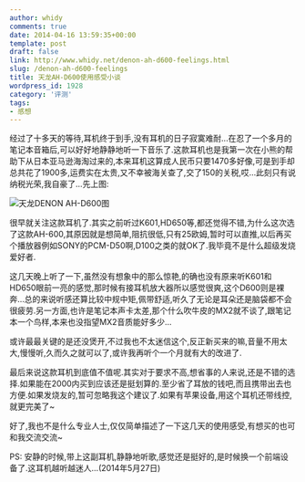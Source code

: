```yaml
---
author: whidy
comments: true
date: 2014-04-16 13:59:35+00:00
template: post
draft: false
link: http://www.whidy.net/denon-ah-d600-feelings.html
slug: /denon-ah-d600-feelings
title: 天龙AH-D600使用感受小谈
wordpress_id: 1928
category: '评测'
tags:
- 感想
---
```


经过了十多天的等待,耳机终于到手,没有耳机的日子寂寞难耐...在忍了一个多月的笔记本音箱后,可以好好地静静地听一下音乐了.这款耳机也是我第一次在小熊的帮助下从日本亚马逊海淘过来的,本来耳机这算成人民币只要1470多好像,可是到手却总共花了1900多,运费实在太贵,又不幸被海关查了,交了150的关税,哎...此刻只有说纳税光荣,我自豪了...先上图:

![天龙DENON AH-D600图](https://www.whidy.net/wp-content/uploads/2014/04/AH-D600-400x266.jpg)

<!-- more -->

很早就关注这款耳机了.其实之前听过K601,HD650等,都还觉得不错,为什么这次选了这款AH-600,其原因就是想简单,阻抗很低,只有25欧姆,暂时可以直推,以后再买个播放器例如SONY的PCM-D50啊,D100之类的就OK了.我毕竟不是什么超级发烧爱好者.

这几天晚上听了一下,虽然没有想象中的那么惊艳,的确也没有原来听K601和HD650眼前一亮的感觉,那时候有接耳机放大器所以感觉很爽,这个D600则是裸奔...总的来说听感还算比较中规中矩,佩带舒适,听久了无论是耳朵还是脑袋都不会很疲劳.另一方面,也许是笔记本声卡太差,那个什么吹牛皮的MX2就不谈了,跟笔记本一个鸟样,本来也没指望MX2音质能好多少...

或许最最关键的是还没煲开,不过我也不太迷信这个,反正新买来的嘛,音量不用太大,慢慢听,久而久之就可以了,或许我再听个一个月就有大的改进了.

最后来说这款耳机到底值不值呢.其实对于要求不高,想省事的人来说,还是不错的选择.如果能在2000内买到应该还是挺划算的.至少省了耳放的钱吧,而且携带出去也方便.如果发烧友的,暂可忽略我这个建议了.如果有苹果设备,用这个耳机还带线控,就更完美了~

好了,我也不是什么专业人士,仅仅简单描述了一下这几天的使用感受,有想买的也可和我交流交流~

PS: 安静的时候,带上这副耳机,静静地听歌,感觉还是挺好的,是时候换一个前端设备了.这耳机越听越迷人...(2014年5月27日)
